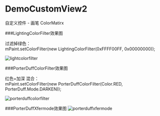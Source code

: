 # DemoCustomView2
自定义控件 - 画笔
ColorMatirx

###LightingColorFilter效果图

过滤掉绿色：<br>
mPaint.setColorFilter(new LightingColorFilter(0xFFFF00FF, 0x00000000));
 
![lightcolorfilter](https://github.com/LeeeYou/DemoCustomView2/blob/master/lightcolorfilter.png)

###PorterDuffColorFilter效果图<br>
 
红色+加深 混合：<br>
mPaint.setColorFilter(new PorterDuffColorFilter(Color.RED, PorterDuff.Mode.DARKEN));

![porterduffcolorfilter](https://github.com/LeeeYou/DemoCustomView2/blob/master/porterduffcolorfilter.png)

###PorterDuffXfermode效果图
![porterduffxfermode](https://github.com/LeeeYou/DemoCustomView2/blob/master/porterduffxfermode.png)